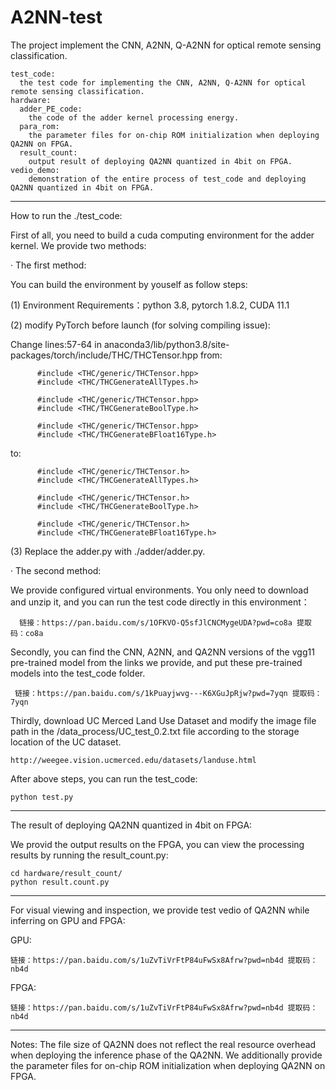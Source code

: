 # A2NN-test
  The project implement the CNN, A2NN, Q-A2NN for optical remote sensing classification.

    test_code: 
      the test code for implementing the CNN, A2NN, Q-A2NN for optical remote sensing classification.
    hardware:
      adder_PE_code:
        the code of the adder kernel processing energy.
      para_rom:
        the parameter files for on-chip ROM initialization when deploying QA2NN on FPGA.
      result_count:
        output result of deploying QA2NN quantized in 4bit on FPGA.
    vedio_demo:
        demonstration of the entire process of test_code and deploying QA2NN quantized in 4bit on FPGA.

***************************************************************************************

How to run the ./test_code:

First of all, you need to build a cuda computing environment for the adder kernel. We provide two methods:

   · The first method:
  
   You can build the environment by youself as follow steps:
      
   (1) Environment Requirements：python 3.8, pytorch 1.8.2, CUDA 11.1
   
   (2) modify PyTorch before launch (for solving compiling issue):
   
   Change lines:57-64 in anaconda3/lib/python3.8/site-packages/torch/include/THC/THCTensor.hpp from:

          #include <THC/generic/THCTensor.hpp>
          #include <THC/THCGenerateAllTypes.h>

          #include <THC/generic/THCTensor.hpp>
          #include <THC/THCGenerateBoolType.h>

          #include <THC/generic/THCTensor.hpp>
          #include <THC/THCGenerateBFloat16Type.h>

   to:

          #include <THC/generic/THCTensor.h>
          #include <THC/THCGenerateAllTypes.h>

          #include <THC/generic/THCTensor.h>
          #include <THC/THCGenerateBoolType.h>

          #include <THC/generic/THCTensor.h>
          #include <THC/THCGenerateBFloat16Type.h>

   (3) Replace the adder.py with ./adder/adder.py.
     
   · The second method:
  
   We provide configured virtual environments. You only need to download and unzip it, and you can run the test code directly in this environment：
   
      链接：https://pan.baidu.com/s/1OFKVO-Q5sfJlCNCMygeUDA?pwd=co8a 提取码：co8a 
    
  Secondly, you can find the CNN, A2NN, and QA2NN versions of the vgg11 pre-trained model from the links we provide, and put these pre-trained models into the test_code folder.
     
     链接：https://pan.baidu.com/s/1kPuayjwvg---K6XGuJpRjw?pwd=7yqn 提取码：7yqn 

  Thirdly, download UC Merced Land Use Dataset and modify the image file path in the /data_process/UC_test_0.2.txt file according to the storage location of the UC dataset.
  
    http://weegee.vision.ucmerced.edu/datasets/landuse.html
     
 After above steps, you can run the test_code:

    python test.py

  ***************************************************************************************

The result of deploying QA2NN quantized in 4bit on FPGA:

  We provid the output results on the FPGA, you can view the processing results by running the result_count.py:

    cd hardware/result_count/
    python result.count.py
  
 ****************************************************************************************

 For visual viewing and inspection, we provide test vedio of QA2NN while inferring on GPU and FPGA:

  GPU:

    链接：https://pan.baidu.com/s/1uZvTiVrFtP84uFwSx8Afrw?pwd=nb4d 提取码：nb4d 
    
  FPGA:
    
    链接：https://pan.baidu.com/s/1uZvTiVrFtP84uFwSx8Afrw?pwd=nb4d 提取码：nb4d 
 *******************************************************************************************
 
 Notes: The file size of QA2NN does not reflect the real resource overhead when deploying the inference phase of the QA2NN. We additionally provide the parameter files for on-chip ROM initialization when deploying QA2NN on FPGA.
    
